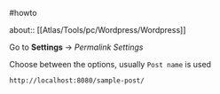 #howto 

about:: [[Atlas/Tools/pc/Wordpress/Wordpress]]

Go to **Settings** -> *Permalink Settings*

Choose between the options, usually `Post name` is used

```
http://localhost:8080/sample-post/
```
